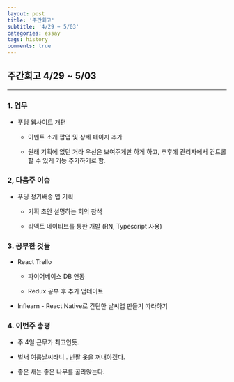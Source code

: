 ```yaml
---
layout: post
title: '주간회고'
subtitle: '4/29 ~ 5/03'
categories: essay
tags: history
comments: true
---
```


## 주간회고 4/29 ~ 5/03

---

### 1. 업무

-   푸딩 웹사이트 개편

    -   이벤트 소개 팝업 및 상세 페이지 추가

    -   원래 기획에 없던 거라 우선은 보여주게만 하게 하고, 추후에 관리자에서 컨트롤 할 수 있게 기능 추가하기로 함.


### 2, 다음주 이슈

-   푸딩 정기배송 앱 기획

    -   기획 초안 설명하는 회의 참석

    -   리액트 네이티브를 통한 개발 (RN, Typescript 사용)

### 3. 공부한 것들

-   React Trello 

    -   파이어베이스 DB 연동

    -   Redux 공부 후 추가 업데이트

-   Inflearn - React Native로 간단한 날씨앱 만들기 따라하기

### 4. 이번주 총평

-   주 4일 근무가 최고인듯.

-   벌써 여름날씨라니.. 반팔 옷을 꺼내야겠다.

-   좋은 새는 좋은 나무를 골라앉는다.